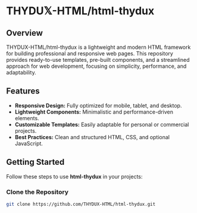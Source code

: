 # THYDU𝕏-HTML/html-thydux

## Overview
THYDUX-HTML/html-thydux is a lightweight and modern HTML framework for building professional and responsive web pages. This repository provides ready-to-use templates, pre-built components, and a streamlined approach for web development, focusing on simplicity, performance, and adaptability.

## Features
- **Responsive Design:** Fully optimized for mobile, tablet, and desktop.
- **Lightweight Components:** Minimalistic and performance-driven elements.
- **Customizable Templates:** Easily adaptable for personal or commercial projects.
- **Best Practices:** Clean and structured HTML, CSS, and optional JavaScript.

## Getting Started
Follow these steps to use **html-thydux** in your projects:

### Clone the Repository
```bash
git clone https://github.com/THYDUX-HTML/html-thydux.git